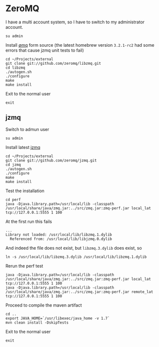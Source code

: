 # ZeroMQ #

I have a multi account system, so I have to switch to my administrator account.

	su admin

Install [∅mq](http://www.zeromq.org/) form source (the latest homebrew version `3.2.1-rc2` had some errors that cause jzmq unit tests to fail)

	cd ~/Projects/external
	git clone git://github.com/zeromq/libzmq.git
	cd libzmq
	./autogen.sh
	./configure
	make
	make install

Exit to the normal user

	exit

## jzmq ##

Switch to admun user

	su admin

Install latest [jzmq](https://github.com/zeromq/jzmq)

	cd ~/Projects/external
	git clone git://github.com/zeromq/jzmq.git
	cd jzmq
	./autogen.sh
	./configure
	make
	make install

Test the installation

	cd perf
	java -Djava.library.path=/usr/local/lib -classpath /usr/local/share/java/zmq.jar:../src/zmq.jar:zmq-perf.jar local_lat tcp://127.0.0.1:5555 1 100

At the first run this fails

	...
	Library not loaded: /usr/local/lib/libzmq.1.dylib
	  Referenced from: /usr/local/lib/libjzmq.0.dylib

And indeed the file does not exist, but `libzmq.3.dylib` does exist, so

	ln -s /usr/local/lib/libzmq.3.dylib /usr/local/lib/libzmq.1.dylib

Rerun the perf test

	java -Djava.library.path=/usr/local/lib -classpath /usr/local/share/java/zmq.jar:../src/zmq.jar:zmq-perf.jar local_lat tcp://127.0.0.1:5555 1 100
	java -Djava.library.path=/usr/local/lib -classpath /usr/local/share/java/zmq.jar:../src/zmq.jar:zmq-perf.jar remote_lat tcp://127.0.0.1:5555 1 100

Proceed to compile the maven artifact

	cd ..
	export JAVA_HOME=`/usr/libexec/java_home -v 1.7`
	mvn clean install -DskipTests

Exit to the normal user

	exit
